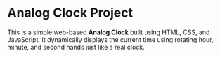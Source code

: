 # Analog Clock Project

This is a simple web-based **Analog Clock** built using HTML, CSS, and JavaScript. It dynamically displays the current time using rotating hour, minute, and second hands just like a real clock.
